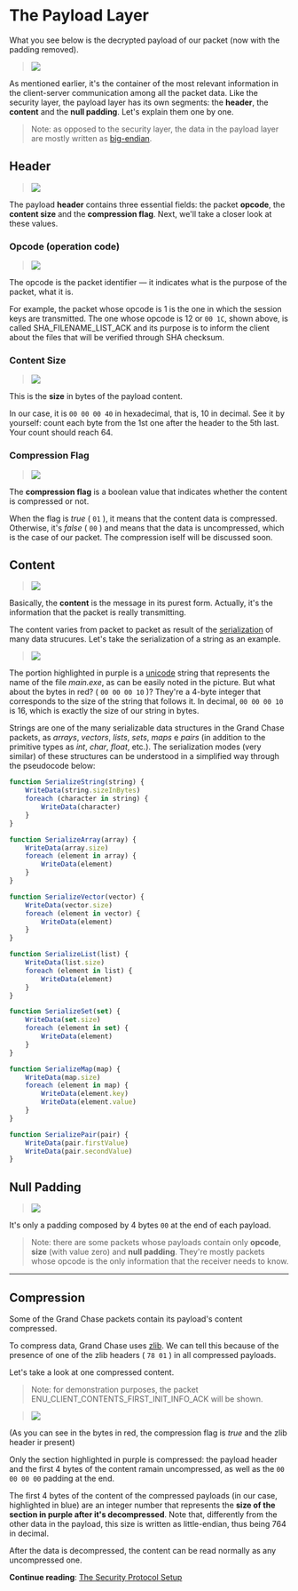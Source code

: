 # **The Payload Layer**
What you see below is the decrypted payload of our packet (now with the padding removed).

> ![](https://i.imgur.com/xhOXPeG.png)

As mentioned earlier, it's the container of the most relevant information in the client-server communication among all the packet data. Like the security layer, the payload layer has its own segments: the **header**, the **content** and the **null padding**. Let's explain them one by one.

> Note: as opposed to the security layer, the data in the payload layer are mostly written as [big-endian](https://en.wikipedia.org/wiki/Endianness#Big-endian).

## Header
> ![](https://i.imgur.com/C19kDWK.png)

The payload **header** contains three essential fields: the packet **opcode**, the **content size** and the **compression flag**. Next, we'll take a closer look at these values.

### Opcode (operation code)
> ![](https://i.imgur.com/JJfLbND.png)

The opcode is the packet identifier — it indicates what is the purpose of the packet, what it is.

For example, the packet whose opcode is 1 is the one in which the session keys are transmitted. The one whose opcode is 12 or `00 1C`, shown above, is called SHA_FILENAME_LIST_ACK and its purpose is to inform the client about the files that will be verified through SHA checksum.

### Content Size
> ![](https://i.imgur.com/pTkORlB.png)

This is the **size** in bytes of the payload content. 

In our case, it is `00 00 00 40` in hexadecimal, that is, 10 in decimal. See it by yourself: count each byte from the 1st one after the header to the 5th last. Your count should reach 64.

### Compression Flag
> ![](https://i.imgur.com/OZSqBEU.png)

The **compression flag** is a boolean value that indicates whether the content is compressed or not.

When the flag is _true_ ( `01` ), it means that the content data is compressed. Otherwise, it's _false_ ( `00` ) and means that the data is uncompressed, which is the case of our packet. The compression iself will be discussed soon.

## Content
> ![](https://i.imgur.com/EbaO45Q.png)

Basically, the **content** is the message in its purest form. Actually, it's the information that the packet is really transmitting.

The content varies from packet to packet as result of the [serialization](https://en.wikipedia.org/wiki/Serialization) of many data strucures. Let's take the serialization of a string as an example.

> ![](https://image.prntscr.com/image/276d51bc2b4e4b2e820c1abefad4ab21.png)

The portion highlighted in purple is a [unicode](https://en.wikipedia.org/wiki/Unicode) string that represents the name of the file _main.exe_, as can be easily noted in the picture. But what about the bytes in red? ( `00 00 00 10` )? They're a 4-byte integer that corresponds to the size of the string that follows it. In decimal, `00 00 00 10` is 16, which is exactly the size of our string in bytes.

Strings are one of the many serializable data structures in the Grand Chase packets, as _arrays_, _vectors_, _lists_, _sets_, _maps_ e _pairs_ (in addition to the primitive types as _int_, _char_, _float_, etc.). The serialization modes (very similar) of these structures can be understood in a simplified way through the pseudocode below:

```js
function SerializeString(string) {
    WriteData(string.sizeInBytes)
    foreach (character in string) {
        WriteData(character)
    }
}

function SerializeArray(array) {
    WriteData(array.size)
    foreach (element in array) {
        WriteData(element)
    }
}

function SerializeVector(vector) {
    WriteData(vector.size)
    foreach (element in vector) {
        WriteData(element)
    }
}

function SerializeList(list) {
    WriteData(list.size)
    foreach (element in list) {
        WriteData(element)
    }
}

function SerializeSet(set) {    
    WriteData(set.size)
    foreach (element in set) {
        WriteData(element)
    }
}

function SerializeMap(map) {
    WriteData(map.size)
    foreach (element in map) {
        WriteData(element.key)
        WriteData(element.value)
    }
}

function SerializePair(pair) {
    WriteData(pair.firstValue)
    WriteData(pair.secondValue)
}
```

## Null Padding
> ![](https://i.imgur.com/9ICryEF.png)

It's only a padding composed by 4 bytes `00` at the end of each payload. 

> Note: there are some packets whose payloads contain only **opcode**, **size** (with value zero) and **null padding**. They're mostly packets whose opcode is the only information that the receiver needs to know.

---
## **Compression**
Some of the Grand Chase packets contain its payload's content compressed.

To compress data, Grand Chase uses [zlib](https://en.wikipedia.org/wiki/Zlib). We can tell this because of the presence of one of the zlib headers ( `78 01` ) in all compressed payloads.

Let's take a look at one compressed content.

> Note: for demonstration purposes, the packet ENU_CLIENT_CONTENTS_FIRST_INIT_INFO_ACK will be shown.

> ![](https://i.imgur.com/3t1MGKn.png)

(As you can see in the bytes in red, the compression flag is _true_ and the zlib header ir present)

Only the section highlighted in purple is compressed: the payload header and the first 4 bytes of the content ramain uncompressed, as well as the `00 00 00 00` padding at the end.

The first 4 bytes of the content of the compressed payloads (in our case, highlighted in blue) are an integer number that represents the **size of the section in purple after it's decompressed**. Note that, differently from the other data in the payload, this size is written as little-endian, thus being 764 in decimal.

After the data is decompressed, the content can be read normally as any uncompressed one.

**Continue reading**: [The Security Protocol Setup](./The%20Security%20Protocol%20Setup.md#the-security-protocol-setup)